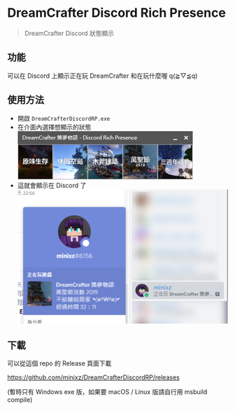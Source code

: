# DreamCrafter Discord Rich Presence

> DreamCrafter Discord 狀態顯示

## 功能

可以在 Discord 上顯示正在玩 DreamCrafter 和在玩什麼喔 q(≧▽≦q)

## 使用方法

- 開啟 `DreamCrafterDiscordRP.exe`
- 在介面內選擇想顯示的狀態
![Screenshot](/docs/screenshot.png)
- 這就會顯示在 Discord 了
![Screenshot](/docs/example.png)

## 下載

可以從這個 repo 的 Release 頁面下載

https://github.com/minixz/DreamCrafterDiscordRP/releases

(暫時只有 Windows exe 版，如果要 macOS / Linux 版請自行用 msbuild compile)